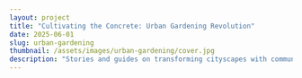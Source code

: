 ```yaml
---
layout: project
title: "Cultivating the Concrete: Urban Gardening Revolution"
date: 2025-06-01
slug: urban-gardening
thumbnail: /assets/images/urban-gardening/cover.jpg
description: "Stories and guides on transforming cityscapes with community gardens and green rooftops."
---
```

